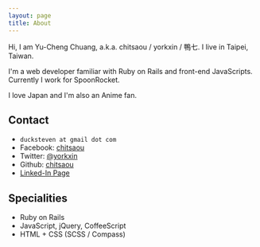```yaml
---
layout: page
title: About
---
```


Hi, I am Yu-Cheng Chuang, a.k.a. chitsaou / yorkxin / 鴨七. I live in Taipei, Taiwan.

I'm a web developer familiar with Ruby on Rails and front-end JavaScripts. Currently I work for SpoonRocket.

I love Japan and I'm also an Anime fan.

## Contact

* `ducksteven at gmail dot com`
* Facebook: [chitsaou](https://facebook.com/chitsaou)
* Twitter: [@yorkxin](https://twitter.com/yorkxin)
* Github: [chitsaou](https://github.com/chitsaou)
* [Linked-In Page](http://tw.linkedin.com/pub/yu-cheng-chuang/3/1b7/198)

## Specialities

* Ruby on Rails
* JavaScript, jQuery, CoffeeScript
* HTML + CSS (SCSS / Compass)

